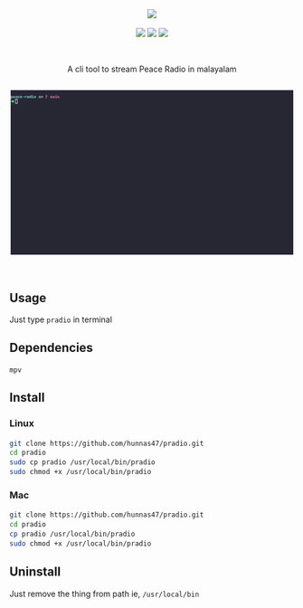 <div align="center">
<img src="https://capsule-render.vercel.app/api?type=soft&fontColor=20c997&text=hunnas47/pradio&height=150&fontSize=60&desc=tune%20to%20reality&descAlignY=75&descAlign=70&color=00000000&animation=twinkling">

<a href="http://peaceradio.com/"><img src="https://upload.wikimedia.org/wikipedia/commons/c/c0/Peaceradio-logo-v3_Logo_and_text.png" width="63px"></a>
<img src="https://img.shields.io/badge/os-linux-brightgreen">
<img src="https://img.shields.io/badge/os-mac-brightgreen">
</div>

<br>
<p align="center">A cli tool to stream Peace Radio in malayalam</p>

##

<p align="center">
<img src="./preview.gif" alt="Video Preview" width="500px">
</p>

<br>

## Usage

  Just type `pradio` in terminal

## Dependencies

```text
mpv
```
## Install

### Linux

```sh
git clone https://github.com/hunnas47/pradio.git
cd pradio
sudo cp pradio /usr/local/bin/pradio
sudo chmod +x /usr/local/bin/pradio
```

### Mac


```sh
git clone https://github.com/hunnas47/pradio.git
cd pradio
cp pradio /usr/local/bin/pradio
sudo chmod +x /usr/local/bin/pradio
```
## Uninstall
Just remove the thing from path ie, `/usr/local/bin`